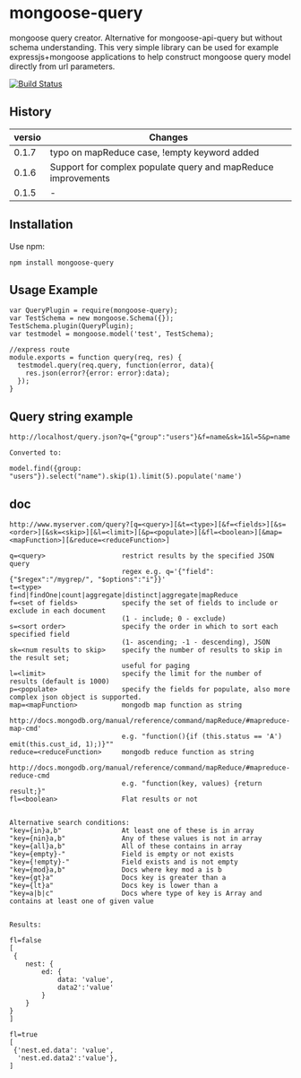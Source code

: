 mongoose-query
==============

mongoose query creator. Alternative for mongoose-api-query but without schema understanding.
This very simple library can be used for example expressjs+mongoose applications to help 
construct mongoose query model directly from url parameters.

[![Build Status](https://travis-ci.org/jupe/mongoose-query.png?branch=master)](https://travis-ci.org/jupe/mongoose-query)

## History

|versio|Changes|
|------|-------|
|0.1.7|typo on mapReduce case, !empty keyword added|
|0.1.6|Support for complex populate query and mapReduce improvements|
|0.1.5|-|

## Installation

Use npm:
```
npm install mongoose-query
```

## Usage Example

```
var QueryPlugin = require(mongoose-query);
var TestSchema = new mongoose.Schema({});
TestSchema.plugin(QueryPlugin);
var testmodel = mongoose.model('test', TestSchema);

//express route
module.exports = function query(req, res) {
  testmodel.query(req.query, function(error, data){
    res.json(error?{error: error}:data);
  });
}
```

## Query string example

```
http://localhost/query.json?q={"group":"users"}&f=name&sk=1&l=5&p=name

Converted to:

model.find({group: "users"}).select("name").skip(1).limit(5).populate('name')
```

## doc

```
http://www.myserver.com/query?[q=<query>][&t=<type>][&f=<fields>][&s=<order>][&sk=<skip>][&l=<limit>][&p=<populate>][&fl=<boolean>][&map=<mapFunction>][&reduce=<reduceFunction>]

q=<query>                   restrict results by the specified JSON query
                            regex e.g. q='{"field":{"$regex":"/mygrep/", "$options":"i"}}'
t=<type>                    find|findOne|count|aggregate|distinct|aggregate|mapReduce
f=<set of fields>           specify the set of fields to include or exclude in each document 
                            (1 - include; 0 - exclude)
s=<sort order>              specify the order in which to sort each specified field 
                            (1- ascending; -1 - descending), JSON
sk=<num results to skip>    specify the number of results to skip in the result set; 
                            useful for paging
l=<limit>                   specify the limit for the number of results (default is 1000)
p=<populate>                specify the fields for populate, also more complex json object is supported.
map=<mapFunction>           mongodb map function as string
                            http://docs.mongodb.org/manual/reference/command/mapReduce/#mapreduce-map-cmd'
                            e.g. "function(){if (this.status == 'A') emit(this.cust_id, 1);)}""
reduce=<reduceFunction>     mongodb reduce function as string
                            http://docs.mongodb.org/manual/reference/command/mapReduce/#mapreduce-reduce-cmd
                            e.g. "function(key, values) {return result;}"
fl=<boolean>                Flat results or not

  
Alternative search conditions:
"key={in}a,b"               At least one of these is in array
"key={nin}a,b"              Any of these values is not in array
"key={all}a,b"              All of these contains in array
"key={empty}-"              Field is empty or not exists
"key={!empty}-"             Field exists and is not empty
"key={mod}a,b"              Docs where key mod a is b
"key={gt}a"                 Docs key is greater than a
"key={lt}a"                 Docs key is lower than a
"key=a|b|c"                 Docs where type of key is Array and contains at least one of given value


Results:

fl=false 
[
 { 
 	nest: {
 		ed: {
 			data: 'value',
        	data2':'value'
    	}
  	}
}
]

fl=true
[
 {'nest.ed.data': 'value',
  'nest.ed.data2':'value'},
]
```




